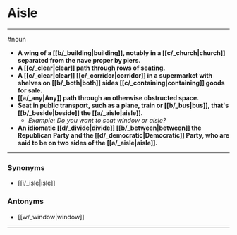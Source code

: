 # Aisle
---
#noun
- **A wing of a [[b/_building|building]], notably in a [[c/_church|church]] separated from the nave proper by piers.**
- **A [[c/_clear|clear]] path through rows of seating.**
- **A [[c/_clear|clear]] [[c/_corridor|corridor]] in a supermarket with shelves on [[b/_both|both]] sides [[c/_containing|containing]] goods for sale.**
- **[[a/_any|Any]] path through an otherwise obstructed space.**
- **Seat in public transport, such as a plane, train or [[b/_bus|bus]], that's [[b/_beside|beside]] the [[a/_aisle|aisle]].**
	- _Example: Do you want to seat window or aisle?_
- **An idiomatic [[d/_divide|divide]] [[b/_between|between]] the Republican Party and the [[d/_democratic|Democratic]] Party, who are said to be on two sides of the [[a/_aisle|aisle]].**
---
### Synonyms
- [[i/_isle|isle]]
### Antonyms
- [[w/_window|window]]
---
